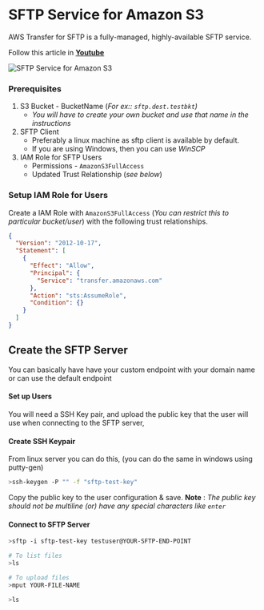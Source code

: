 # SFTP Service for Amazon S3

AWS Transfer for SFTP is a fully-managed, highly-available SFTP service. 

Follow this article in **[Youtube](https://youtu.be/zuRPbqcaRcI)**

![SFTP Service for Amazon S3](https://raw.githubusercontent.com/miztiik/AWS-Demos/master/How-To/setup-sftp-for-s3/images/sftp-for-s3-valaxy-miztiik.png)

### Prerequisites
1. S3 Bucket - BucketName (_For ex:: `sftp.dest.testbkt`)_
   - _You will have to create your own bucket and use that name in the instructions_
1. SFTP Client 
   - Preferably a linux machine as sftp client is available by default.
   - If you are using Windows, then you can use _WinSCP_
1. IAM Role for SFTP Users
   - Permissions - `AmazonS3FullAccess`
   - Updated Trust Relationship (_see below_)


### Setup IAM Role for Users
Create a IAM Role with `AmazonS3FullAccess` (_You can restrict this to particular bucket/user_) with the following trust relationships.
```json
{
  "Version": "2012-10-17",
  "Statement": [
    {
      "Effect": "Allow",
      "Principal": {
        "Service": "transfer.amazonaws.com"
      },
      "Action": "sts:AssumeRole",
      "Condition": {}
    }
  ]
}
```

## Create the SFTP Server
You can basically have have your custom endpoint with your domain name or can use the default endpoint

#### Set up Users
You will need a SSH Key pair, and upload the public key that the user will use when connecting to the SFTP server,

#### Create SSH Keypair
From linux server you can do this, (you can do the same in windows using putty-gen)
```sh
>ssh-keygen -P "" -f "sftp-test-key"
```
Copy the public key to the user configuration & save.
**Note** : _The public key should not be multiline  (or) have any special characters like `enter`_


#### Connect to SFTP Server
```sh
>sftp -i sftp-test-key testuser@YOUR-SFTP-END-POINT

# To list files
>ls

# To upload files
>mput YOUR-FILE-NAME

>ls
```
